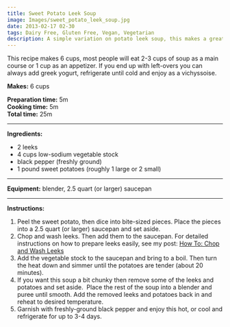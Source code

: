 ```yaml
---
title: Sweet Potato Leek Soup
image: Images/sweet_potato_leek_soup.jpg
date: 2013-02-17 02-30
tags: Dairy Free, Gluten Free, Vegan, Vegetarian
description: A simple variation on potato leek soup, this makes a great appetizer or main course. Enjoy it smooth or chunky, hot or cold...the choice is yours.
---
```

This recipe makes 6 cups, most people will eat 2-3 cups of soup as a main course or 1 cup as an appetizer. If you end up with left-overs you can always add greek yogurt, refrigerate until cold and enjoy as a vichyssoise. 


**Makes:** 6 cups

**Preparation time:** 5m  
**Cooking time:** 5m  
**Total time:** 25m

---

**Ingredients:**

- 2 leeks
- 4  cups low-sodium vegetable stock
-  black pepper (freshly ground)
- 1 pound sweet potatoes (roughly 1 large or 2 small)


---

**Equipment:** blender, 2.5 quart (or larger) saucepan 

---

**Instructions:**

1. Peel the sweet potato, then dice into bite-sized pieces. Place the pieces into a 2.5 quart (or larger) saucepan and set aside.
1. Chop and wash leeks. Then add them to the saucepan. For detailed instructions on how to prepare leeks easily, see my post: [How To: Chop and Wash Leeks](https://wafflehearts.com/howtos/how_to_chop_and_wash_leeks)
1. Add the vegetable stock to the saucepan and bring to a boil. Then turn the heat down and simmer until the potatoes are tender (about 20 minutes). 
1. If you want this soup a bit chunky then remove some of the leeks and potatoes and set aside.  Place the rest of the soup into a blender and puree until smooth. Add the removed leeks and potatoes back in and reheat to desired temperature.
1. Garnish with freshly-ground black pepper and enjoy this hot, or cool and refrigerate for up to 3-4 days.

